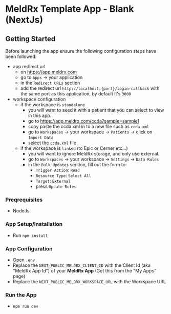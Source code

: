 # MeldRx Template App - Blank (NextJs)

## Getting Started
Before launching the app ensure the following configuration steps have been followed:
- app redirect url
  - on https://app.meldrx.com
  - go to `Apps` -> your application
  - in the `Redirect URLs` section
  - add the redirect url `http://localhost:{port}/login-callback` with the same port as this application, by default it's `3000`
- workspace configuration
  - if the workspace is `standalone`
    - you will want to seed it with a patient that you can select to view in this app.
    - go to https://app.meldrx.com/ccda?sample=sample1
    - copy paste the ccda xml in to a new file such as `ccda.xml`
    - go to `Workspaces` -> your workspace -> `Patients` -> click on `Import Data`
    - select the `ccda.xml` file
  - if the workspace is `linked` (to Epic or Cerner etc...)
    - you will want to ignore MeldRx storage, and only use external.
    - go to `Workspaces` -> your workspace -> `Settings` -> `Data Rules`
    - in the `Bulk Updates` section, fill out the form to:
      - `Trigger Action`: `Read`
      - `Resource Type`: `Select All`
      - `Target`: `External`
      - press `Update Rules`


### Preqrequisites
- NodeJs

### App Setup/Installation
- Run `npm install`

### App Configuration
- Open `.env`
- Replace the `NEXT_PUBLIC_MELDRX_CLIENT_ID` with the Client Id (aka "MeldRx App Id") of your **MeldRx App** (Get this from the "My Apps" page)
- Replace the `NEXT_PUBLIC_MELDRX_WORKSPACE_URL` with the Workspace URL

### Run the App
- `npm run dev`

